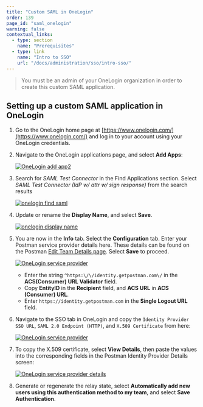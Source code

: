 ```yaml
---
title: "Custom SAML in OneLogin"
order: 139
page_id: "saml_onelogin"
warning: false
contextual_links:
  - type: section
    name: "Prerequisites"
  - type: link
    name: "Intro to SSO"
    url: "/docs/administration/sso/intro-sso/"
---
```


> You must be an admin of your OneLogin organization in order to create this custom SAML application.

## Setting up a custom SAML application in OneLogin

1. Go to the OneLogin home page at [https://www.onelogin.com/](https://www.onelogin.com/) and log in to your account using your OneLogin credentials.

1. Navigate to the OneLogin applications page, and select **Add Apps**:

   [![OneLogin add app2](https://assets.postman.com/postman-docs/Onelogin-Add-Apps2.png)](https://assets.postman.com/postman-docs/Onelogin-Add-Apps2.png)

1. Search for *SAML Test Connector* in the Find Applications section. Select *SAML Test Connector (IdP w/ attr w/ sign response)* from the search results

    [![onelogin find saml](https://assets.postman.com/postman-docs/Onelogin-Select-SAML1.png)](https://assets.postman.com/postman-docs/Onelogin-Select-SAML1.png)

1. Update or rename the **Display Name**, and select **Save**.

   [![onelogin display name](https://assets.postman.com/postman-docs/Onelogin_display.png)](https://assets.postman.com/postman-docs/Onelogin_display.png)

1. You are now in the **Info** tab. Select the **Configuration** tab. Enter your Postman service provider details here. These details can be found on the Postman [Edit Team Details page](https://go.postman.co/settings/team/general). Select **Save** to proceed.

   [![OneLogin service provider](https://assets.postman.com/postman-docs/Onelogin-IDP-Details2.png)](https://assets.postman.com/postman-docs/Onelogin-IDP-Details2.png)

    * Enter the string `^https:\/\/identity.getpostman.com\/` in the **ACS(Consumer) URL Validator** field.
    * Copy **EntityID** in the **Recipient** field, and **ACS URL** in **ACS (Consumer) URL**.
    * Enter `https://identity.getpostman.com` in the **Single Logout URL** field.

1. Navigate to the SSO tab in OneLogin and copy the `Identity Provider SSO URL`, `SAML 2.0 Endpoint (HTTP)`, and `X.509 Certificate` from here:

   [![OneLogin service provider](https://assets.postman.com/postman-docs/Onelogin-Copy-IDP-Details1.png)](https://assets.postman.com/postman-docs/Onelogin-Copy-IDP-Details1.png)

1. To copy the X.509 certificate, select **View Details**, then paste the values into the corresponding fields in the Postman Identity Provider Details screen:

    [![OneLogin service provider details](https://assets.postman.com/postman-docs/server-provider-details.jpg)](https://assets.postman.com/postman-docs/server-provider-details.jpg)

1. Generate or regenerate the relay state, select **Automatically add new users using this authentication method to my team**, and select **Save Authentication**.
